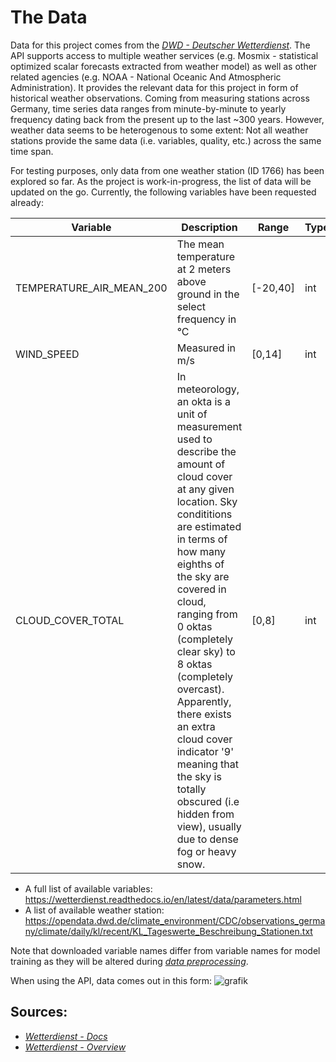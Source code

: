 # The Data

Data for this project comes from the *[DWD - Deutscher Wetterdienst](https://github.com/earthobservations/wetterdienst)*. The API supports access to multiple weather services (e.g. Mosmix - statistical optimized scalar forecasts extracted from weather model) as well as other related agencies (e.g. NOAA - National Oceanic And Atmospheric Administration). It provides the relevant data for this project in form of historical weather observations. Coming from measuring stations across Germany, time series data ranges from minute-by-minute to yearly frequency dating back from the present up to the last ~300 years. However, weather data seems to be heterogenous to some extent: Not all weather stations provide the same data (i.e. variables, quality, etc.) across the same time span.

For testing purposes, only data from one weather station (ID 1766) has been explored so far. As the project is work-in-progress, the list of data will be updated on the go. Currently, the following variables have been 
requested already:

<!---
TABLE for variable description
- made and copied with https://www.tablesgenerator.com/markdown_tables#     
    -->
| Variable | Description | Range | Type |
|---|---|---|---|
| TEMPERATURE_AIR_MEAN_200 | The mean temperature at 2 meters above ground in the select frequency in °C | [-20,40] | int |
| WIND_SPEED | Measured in m/s | [0,14] | int |
| CLOUD_COVER_TOTAL | In meteorology, an okta is a unit of measurement used to describe the amount of cloud cover at any given location. Sky condititions are estimated in terms of how many eighths of the sky are covered in cloud, ranging from 0 oktas (completely clear sky) to 8 oktas (completely overcast). Apparently, there exists an extra cloud cover indicator '9' meaning that the sky is totally obscured (i.e  hidden from view), usually due to dense fog or heavy snow. | [0,8] | int |

- A full list of available variables: https://wetterdienst.readthedocs.io/en/latest/data/parameters.html
- A list of available weather station: https://opendata.dwd.de/climate_environment/CDC/observations_germany/climate/daily/kl/recent/KL_Tageswerte_Beschreibung_Stationen.txt 

Note that downloaded variable names differ from variable names for model training as they
will be altered during *[data preprocessing](https://github.com/Vinnie117/ML-for-Weather/blob/main/Docs/preprocessing.md)*.

When using the API, data comes out in this form:
![grafik](https://user-images.githubusercontent.com/52510339/175810749-8c117922-5f34-4c24-943a-e82e794f6311.png)




## Sources:
- *[Wetterdienst - Docs](https://wetterdienst.readthedocs.io/en/latest/index.html)*
- *[Wetterdienst - Overview](https://www.dwd.de/EN/ourservices/cdc/cdc_ueberblick-klimadaten_en.html)*

